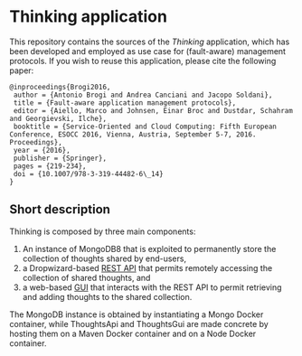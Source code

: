 # Thinking application
This repository contains the sources of the *Thinking* application, which has been developed and employed as use case for (fault-aware) management protocols. If you wish to reuse this application, please cite the following paper:
```
@inproceedings{Brogi2016,
 author = {Antonio Brogi and Andrea Canciani and Jacopo Soldani},
 title = {Fault-aware application management protocols},
 editor = {Aiello, Marco and Johnsen, Einar Broc and Dustdar, Schahram and Georgievski, Ilche},
 booktitle = {Service-Oriented and Cloud Computing: Fifth European Conference, ESOCC 2016, Vienna, Austria, September 5-7, 2016. Proceedings},
 year = {2016},
 publisher = {Springer},
 pages = {219-234}, 
 doi = {10.1007/978-3-319-44482-6\_14}
} 
```

## Short description
Thinking is composed by three main components: 
1. An instance of MongoDB8 that is exploited to permanently store the collection of thoughts shared by end-users, 
2. a Dropwizard-based [REST API](https://github.com/di-unipi-socc/thinking/tree/master/api) that permits remotely accessing the collection of shared thoughts, and
3. a web-based [GUI](https://github.com/di-unipi-socc/thinking/tree/master/gui) that interacts with the REST API to permit retrieving and adding thoughts to the shared collection. 

The MongoDB instance is obtained by instantiating a Mongo Docker container, while ThoughtsApi and ThoughtsGui are made concrete by hosting them on a Maven Docker container and on a Node Docker container.
